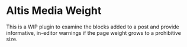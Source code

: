 # Altis Media Weight

This is a WIP plugin to examine the blocks added to a post and provide informative, in-editor warnings if the page weight grows to a prohibitive size.
